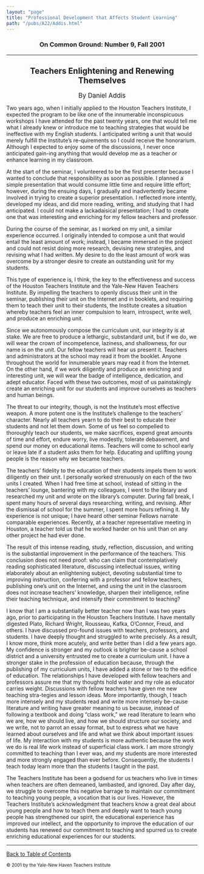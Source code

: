```yaml
---
layout: "page"
title: "Professional Development that Affects Student Learning"
path: "/pubs/A22/Addis.html"
---
```

<main>
<h3 align="CENTER">On Common Ground: Number 9, Fall 2001</h3>
<hr/>
<h2 align="CENTER">Teachers Enlightening and Renewing Themselves</h2>
<p align="CENTER"><big> By Daniel Addis</big></p>
<p>Two years ago, when I initially applied to the Houston Teachers Institute, I expected the program to be like one of the innumerable inconspicuous workshops I have attended for the past twenty years, one that would tell me what I already knew or introduce me to teaching strategies that would be ineffective with my English students. I anticipated writing a unit that would merely fulfill the Institute’s re-quirements so I could receive the honorarium. Although I expected to enjoy some of the discussions, I never once anticipated gain-ing anything that would develop me as a teacher or enhance learning in my classroom.</p>
<p>At the start of the seminar, I volunteered to be the first presenter because I wanted to conclude that responsibility as soon as possible. I planned a simple presentation that would consume little time and require little effort; however, during the ensuing days, 
I gradually and inadvertently became involved in trying to create a superior presentation. I reflected more intently, developed my ideas, and did more reading, writing, and studying that I had anticipated. I could not make a lackadaisical presentation; I had to create one that was interesting and enriching for my fellow teachers and professor.
</p>
<p>During the course of the seminar, as I worked on my unit, a similar experience occurred. I originally intended to compose a unit that would entail the least amount of work; instead, I became immersed in the project and could not resist doing more research, devising new strategies, and revising what I had written. My desire to do the least amount of work was overcome by a stronger desire to create an outstanding unit for my students. </p>
<p>This type of experience is, I think, the key to the effectiveness and success of the Houston Teachers Institute and the Yale-New Haven Teachers Institute. By impelling the teachers to openly discuss their unit in the seminar, publishing their unit on the Internet and in booklets, and requiring them to teach their unit to their students, the Institute creates a situation whereby teachers feel an inner compulsion to learn, introspect, write well, and produce an enriching unit. </p>
<p>Since we autonomously compose the curriculum unit, our integrity is at stake. We are free to produce a lethargic, substandard unit, but if we do, we will wear the crown of incompetence, laziness, and shallowness, for our name is on the unit. Our fellow teachers will hear us present it. Teachers and administrators at the school may read it from the booklet. Anyone throughout the world for innumerable years may read it from the Internet. On the other hand, if we work diligently and produce an enriching and interesting unit, we will wear the badge of intelligence, dedication, and adept educator. Faced with these two outcomes, most of us painstakingly create an enriching unit for our students and improve ourselves as teachers and human beings. </p>
<p>The threat to our integrity, though, is not the Institute’s most effective weapon. A more potent one is the Institute’s challenge to the teachers’ character. Nearly all teachers yearn to do their best to educate their students and not let them down. Some of us feel so compelled to thoroughly teach our students, we make sacrifices, expend great amounts of time and effort, endure worry, live modestly, tolerate debasement, and spend our money on educational items. Teachers will come to school early or leave late if a student asks them for help. Educating and uplifting young people is the reason why we became teachers. </p>
<p>The teachers’ fidelity to the education of their students impels them to work diligently on their unit. I personally worked strenuously on each of the two units I created. When I had free time at school, instead of sitting in the teachers’ lounge, bantering with my colleagues, I went to the library and researched my unit and wrote on the library’s computer. During fall break, I spent many hours of several days researching, writing, and revising. After the dismissal of school for the summer, I spent more hours refining it. My experience is not unique; I have heard other 
seminar Fellows narrate comparable experiences. Recently, at a teacher representative meeting in Houston, a teacher told us that he worked harder on his unit than on any other project he had ever done. 
</p>
<p>The result of this intense reading, study, reflection, discussion, and writing is the substantial improvement in the performance of the teachers. This conclusion does not need proof: who can claim that contemplatively reading sophisticated literature, discussing intellectual issues, writing elaborately about an enlightening subject, devoting substantial time to improving instruction, conferring with a professor and fellow teachers, publishing one’s unit on the Internet, and using the unit in the classroom does not increase teachers’ knowledge, sharpen their intelligence, refine their teaching technique, and intensify their commitment to teaching? </p>
<p>I know that I am a substantially better teacher now than I was two years ago, prior to participating in the Houston Teachers Institute. I have mentally digested Plato, Richard Wright, Rousseau, Kafka, O’Connor, Freud, and others. I have discussed pro-found issues with teachers, professors, and students. I have deeply thought and struggled to write precisely. As a result, I know more, think more acutely, and write better than I did a few years ago. My confidence is stronger and my outlook is brighter be-cause a school district and a university entrusted me to create a curriculum unit. I have a stronger stake in the profession of education because, through the publishing of my curriculum units, I have added a stone or two to the edifice of education. The relationships I have developed with fellow teachers and professors assure me that my thoughts hold water and my role as educator carries weight. Discussions with fellow teachers have given me new teaching stra-tegies and lesson ideas. More importantly, though, I teach more intensely and my students read and write more intensely be-cause literature and writing have greater meaning to us because, instead of following a textbook and doing “class work,” we read literature to learn who we are, how we should live, and how we should structure our society, and we write, not to parrot an essay format, but to express what we have learned about ourselves and life and what we think about important issues of life. My interaction with my students is more authentic because the work we do is real life work instead of superficial class work. I am more strongly committed to teaching than I ever was, and my students are more interested and more strongly engaged than ever before. Consequently, the students I teach today learn more than the students I taught in the past.</p>
<p>The Teachers Institute has been a godsend for us teachers who live in times when teachers are often demeaned, lambasted, and ignored. Day after day, we struggle to overcome this negative barrage to maintain our commitment to teaching young people, a vocation that is our lives. However, the Teachers Institute’s acknowledgment that teachers know a great deal about young people and how to teach them and deeply want to teach young people has strengthened our spirit, the educational experience has improved our intellect, and the opportunity to improve the education of our students has renewed our commitment to teaching and spurred us to create enriching educational experiences for our students.</p>
<hr/>
<p><a href=".\">Back to Table of Contents</a></p><p><small>© 2001 by the Yale-New Haven Teachers Institute</small></p>
</main>